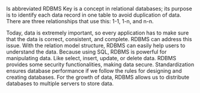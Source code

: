 Is abbreviated RDBMS
Key is a concept in relational databases; its purpose is to identify each data record in one table to avoid duplication of data.
There are three relationships that use this: 1-1, 1-n, and n-n.

Today,  data is extremely important, so every application has to make sure that the data is correct, consistent, and complete. RDBMS can address this issue.
With the relation model structure, RDBMS can easily help users to understand the data.
Because using SQL, RDBMS is powerful for manipulating data. Like select, insert, update, or delete data.
RDBMS provides some security functionalities, making data secure.
Standardization ensures database performance if we follow the rules for designing and creating databases.
For the growth of data, RDBMS allows us to distribute databases to multiple servers to store data.
